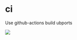 
# ci
Use github-actions build ubports

![](https://github.com/ut-on-garlic/ubports-ci/workflows/Build%20System%20Image%20for%20Ubports/badge.svg)

